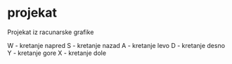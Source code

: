 # projekat
Projekat iz racunarske grafike


W - kretanje napred
S - kretanje nazad
A - kretanje levo
D - kretanje desno
Y - kretanje gore
X - kretanje dole

